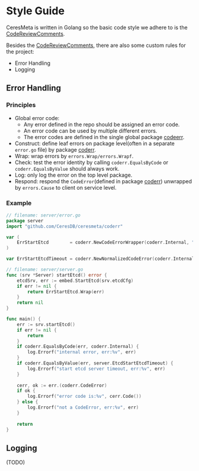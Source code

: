 # Style Guide
CeresMeta is written in Golang so the basic code style we adhere to is the [CodeReviewComments](https://github.com/golang/go/wiki/CodeReviewComments).

Besides the [CodeReviewComments](https://github.com/golang/go/wiki/CodeReviewComments), there are also some custom rules for the project:
- Error Handling
- Logging

## Error Handling
### Principles
- Global error code:
  - Any error defined in the repo should be assigned an error code.
  - An error code can be used by multiple different errors.
  - The error codes are defined in the single global package [codeerr](https://github.com/CeresDB/ceresmeta/tree/main/coderr).
- Construct: define leaf errors on package level(often in a separate `error.go` file) by package [coderr](https://github.com/CeresDB/ceresmeta/tree/main/coderr).
- Wrap: wrap errors by `errors.Wrap/errors.Wrapf`.
- Check: test the error identity by calling `coderr.EqualsByCode` or `coderr.EqualsByValue` should always work.
- Log: only log the error on the top level package.
- Respond: respond the `CodeError`(defined in package [coderr](https://github.com/CeresDB/ceresmeta/tree/main/coderr)) unwrapped by `errors.Cause` to client on service level.

### Example
```go
// filename: server/error.go
package server
import "github.com/CeresDB/ceresmeta/coderr"

var (
    ErrStartEtcd        = coderr.NewCodeErrorWrapper(coderr.Internal, "fail to start embed etcd")
)

var ErrStartEtcdTimeout = coderr.NewNormalizedCodeError(coderr.Internal, "fail to start etcd server in time")
```

```go
// filename: server/server.go
func (srv *Server) startEtcd() error {
    etcdSrv, err := embed.StartEtcd(srv.etcdCfg)
    if err != nil {
        return ErrStartEtcd.Wrap(err)
    }
	return nil
}
```

```go
func main() {
    err := srv.startEtcd()
	if err != nil {
		return 
    }
	if coderr.EqualsByCode(err, coderr.Internal) {
        log.Errorf("internal error, err:%v", err)
    }
    if coderr.EqualsByValue(err, server.EtcdStartEtcdTimeout) {
		log.Errorf("start etcd server timeout, err:%v", err)
    }
	
	cerr, ok := err.(coderr.CodeError)
	if ok {
	    log.Errorf("error code is:%v", cerr.Code())	
    } else {
	    log.Errorf("not a CodeError, err:%v", err)	
    }
		
	return
}
```

## Logging
(TODO)
